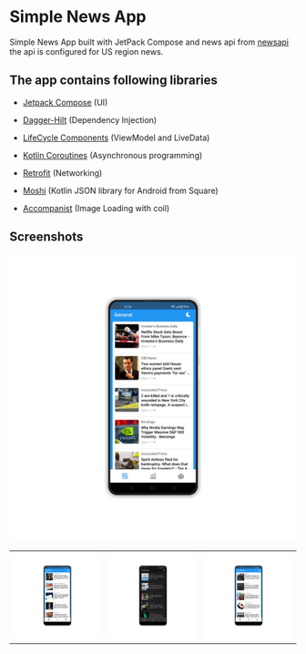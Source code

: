 # Simple News App
Simple News App built with JetPack Compose and news api from [newsapi](https://newsapi.org) the api is configured for US region news.

## The app contains following libraries

- [Jetpack Compose](https://developer.android.com/jetpack/compose) (UI)

- [Dagger-Hilt](https://dagger.dev/hilt/) (Dependency Injection)

- [LifeCycle Components](https://developer.android.com/topic/libraries/architecture/livedata) (ViewModel and LiveData)

- [Kotlin Coroutines](https://kotlinlang.org/docs/reference/coroutines-overview.html) (Asynchronous programming)

- [Retrofit](https://square.github.io/retrofit/) (Networking)

- [Moshi](https://github.com/square/moshi) (Kotlin JSON library for Android from Square)

- [Accompanist](https://github.com/chrisbanes/accompanist/tree/master/coil) (Image Loading with coil)

## Screenshots
<table>
  <tr><img src='https://github.com/lazamelezi/4_SimpleNewsApp/blob/main/assets/1.png'></td>
    <td><img src='https://github.com/lazamelezi/4_SimpleNewsApp/blob/main/assets/2.png'></td>
    <td><img src='https://github.com/lazamelezi/4_SimpleNewsApp/blob/main/assets/3.png'></td>
    <td><img src='https://github.com/lazamelezi/4_SimpleNewsApp/blob/main/assets/4.png'></td>
  </tr>
</table>

